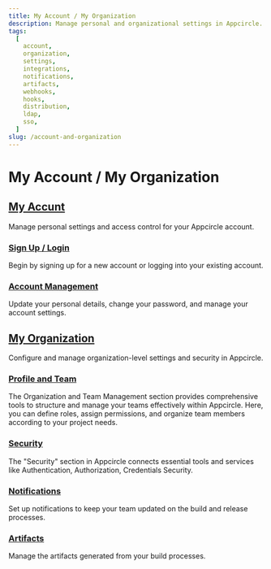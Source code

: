 ```yaml
---
title: My Account / My Organization
description: Manage personal and organizational settings in Appcircle. Configure integrations, notifications, and artifacts for your account and organization.
tags:
  [
    account,
    organization,
    settings,
    integrations,
    notifications,
    artifacts,
    webhooks,
    hooks,
    distribution,
    ldap,
    sso,
  ]
slug: /account-and-organization
---
```


# My Account / My Organization

## [My Accunt](/account-and-organization/my-account)

Manage personal settings and access control for your Appcircle account.

### [Sign Up / Login](/account-and-organization/my-account/sign-up-login)

Begin by signing up for a new account or logging into your existing account.

### [Account Management](/account-and-organization/my-account/account-management)

Update your personal details, change your password, and manage your account settings.

## [My Organization](/account-and-organization/my-organization)

Configure and manage organization-level settings and security in Appcircle.

### [Profile and Team](/account-and-organization/my-organization/profile-and-team)

The Organization and Team Management section provides comprehensive tools to structure and manage your teams effectively within Appcircle. Here, you can define roles, assign permissions, and organize team members according to your project needs.

### [Security](/account-and-organization/my-organization/security)

The "Security" section in Appcircle connects essential tools and services like Authentication, Authorization, Credentials Security.

### [Notifications](/account-and-organization/my-organization/notifications)

Set up notifications to keep your team updated on the build and release processes.

### [Artifacts](/account-and-organization/my-organization/artifacts)

Manage the artifacts generated from your build processes.